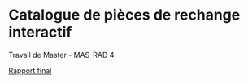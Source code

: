 # Catalogue de pièces de rechange interactif
Travail de Master - MAS-RAD 4

[Rapport final](https://www.example.com)
